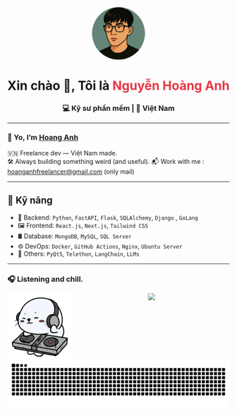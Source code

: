 <!-- avatar + tên -->
<p align="center">
  <img src="./oho.png" width="120" style="border-radius: 50%" alt="avatar" />
</p>

<h1 align="center">Xin chào 👋, Tôi là <span style="color:#e63946">Nguyễn Hoàng Anh</span></h1>
<h3 align="center">💻 Kỹ sư phần mềm | 📍 Việt Nam</h3>

---

### 👋 Yo, I’m [Hoang Anh](https://hoanganhcoder.github.io)

🇻🇳 Freelance dev — Việt Nam made.  
🛠 Always building something weird (and useful).
📬 Work with me  : hoanganhfreelancer@gmail.com  (only mail)

---

## 🚀 Kỹ năng

- 🔧 Backend: `Python`, `FastAPI`, `Flask`, `SQLAlchemy`, `Django` , `GoLang`
- 🖼️ Frontend: `React.js`, `Next.js`, `Tailwind CSS`
- 🛢️ Database: `MongoDB`, `MySQL`, `SQL Server`
- ⚙️ DevOps: `Docker`, `GitHub Actions`, `Nginx`, `Ubuntu Server`
- 💬 Others: `PyQt5`, `Telethon`, `LangChain`, `LLMs`

---


<!-- <p align="center">
  <img src="https://github-readme-stats.vercel.app/api?username=hoanganhcoder&show_icons=true&theme=radical" alt="stats" />
</p> -->
### 🎧 Listening and chill.  
<div align="center">
  <img align="left" height="150" src="./Listeningandchill .gif"/>
  <img src="https://novatorem.vercel.app/api/spotify?background_color=0d1117&border_color=ffffff"/>
</div>

<img src="https://raw.githubusercontent.com/hoanganhcoder/hoanganhcoder/output/snake.svg" alt="Snake animation" />
